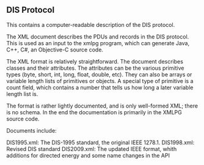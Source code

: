 ## DIS Protocol

This contains a computer-readable description of the DIS protocol. 

The XML document describes the PDUs and records in the DIS
protocol. This is used as an input to the xmlpg program, 
which can generate Java, C++, C#, an Objective-C source
code. 

The XML format is relatively straightforward. The document
describes classes and their attributes. The attributes can
be the various primitive types (byte, short, int, long,
float, double, etc). They can also be arrays or variable
length lists of primitives or objects. A special type
of primitive is a count field, which contains a number
that tells us how long a later variable length list is. 

The format is rather lightly documented, and is only well-formed
XML; there is no schema. In the end the documentation is primarily
in the XMLPG source code.

Documents include:

DIS1995.xml: The DIS-1995 standard, the original IEEE 1278.1.
DIS1998.xml: Revised DIS standard
DIS2009.xml: The updated IEEE format, whith additions for 
             directed energy and some name changes in the API


